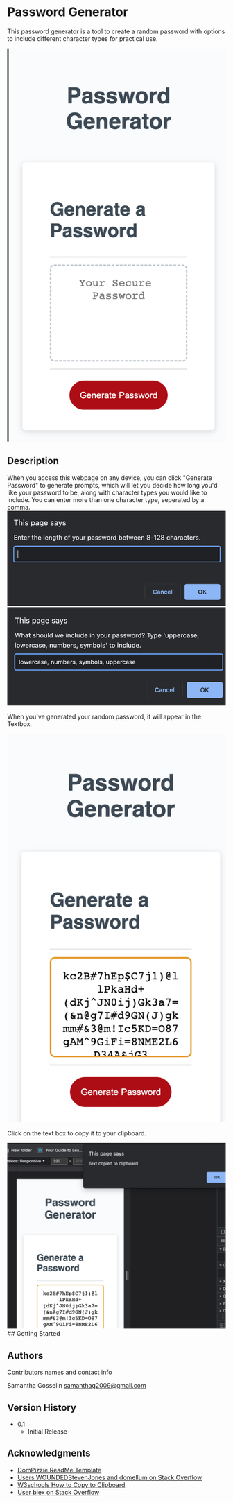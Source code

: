 # Password Generator

This password generator is a tool to create a random password with options to include different character types for practical use. 

<img src="./assets/pwgen.png" alt="Password Generator">

## Description

When you access this webpage on any device, you can click "Generate Password" to generate prompts, which will let you decide how long you'd like your password to be, along with character types you would like to include. You can enter more than one character type, seperated by a comma.
<img src="./assets/length.png" alt="Choose your Length" />
<img src="./assets/chartypes.png" alt="Choose your Character Types" />

When you've generated your random password, it will appear in the Textbox.

<img src="./assets/password.png" alt="Password Example" />

Click on the text box to copy it to your clipboard.

<img src="./assets/copied.png" alt="Copy by Clicking">
## Getting Started

## Authors

Contributors names and contact info

Samantha Gosselin
samanthag2009@gmail.com

## Version History

* 0.1
    * Initial Release

## Acknowledgments

* [DomPizzie ReadMe Template](https://gist.github.com/DomPizzie/7a5ff55ffa9081f2de27c315f5018afc)
* [Users WOUNDEDStevenJones and domellum on Stack Overflow](https://stackoverflow.com/questions/74880037/javascript-random-password-generator-with-prompts-for-criteria)
* [W3schools How to Copy to Clipboard](https://www.w3schools.com/howto/howto_js_copy_clipboard.asp)
* [User blex on Stack Overflow](https://stackoverflow.com/questions/62627469/random-password-generator-with-prompts)
